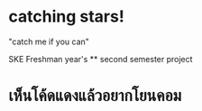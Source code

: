 # catching stars!
"catch me if you can"

SKE Freshman year's 
** second semester project

# เห็นโค้ดแดงแล้วอยากโยนคอม
